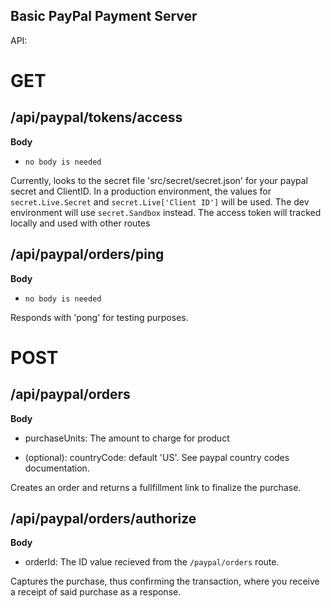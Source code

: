 ## Basic PayPal Payment Server

API:

# GET 
## /api/paypal/tokens/access
**Body**
- ```no body is needed```

Currently, looks to the secret file 'src/secret/secret.json' for your paypal
secret and ClientID. In a production environment, the values for `secret.Live.Secret` and `secret.Live['Client ID']` will be used. The dev environment will use `secret.Sandbox` instead.
The access token will tracked locally and used with other routes

## /api/paypal/orders/ping
**Body**
- ```no body is needed```

Responds with 'pong' for testing purposes.

# POST
## /api/paypal/orders
**Body**
- purchaseUnits: The amount to charge for product

- (optional): countryCode: default 'US'. See paypal country codes documentation.

Creates an order and returns a fullfillment link to finalize the purchase.

## /api/paypal/orders/authorize
**Body**
- orderId: The ID value recieved from the `/paypal/orders` route.

Captures the purchase, thus confirming the transaction, where you receive a receipt of said purchase as a response.
